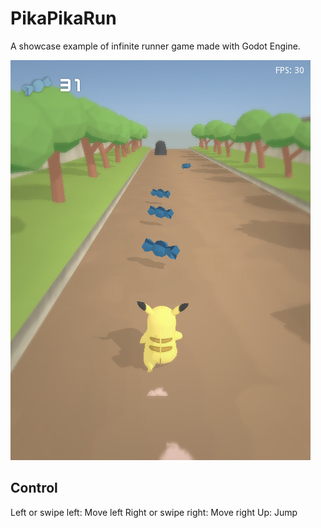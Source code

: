 # PikaPikaRun
A showcase example of infinite runner game made with Godot Engine.

![Screenshot](/screenshot.jpg?raw=true)

## Control
Left or swipe left: Move left
Right or swipe right: Move right
Up: Jump
